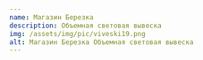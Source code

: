 ```yaml
---
name: Магазин Березка
description: Объемная световая вывеска
img: /assets/img/pic/viveski19.png
alt: Магазин Березка Объемная световая вывеска
---
```

